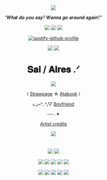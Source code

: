 <div align="center">

![](https://komarev.com/ghpvc/?username=Nintenduu&color=ac1c15&abbreviated=true&style=for-the-badge)


"𝑾𝒉𝒂𝒕 𝒅𝒐 𝒚𝒐𝒖 𝒔𝒂𝒚? 𝑾𝒂𝒏𝒏𝒂 𝒈𝒐 𝒂𝒓𝒐𝒖𝒏𝒅 𝒂𝒈𝒂𝒊𝒏?"


<img src="https://64.media.tumblr.com/ea54b63d80b9f558b97e379481022bb0/62d72196e7fb1e6c-61/s100x200/8d421d42e1a881cf674a04acb7bbe075aeea9b0f.pnj">  <img src="https://64.media.tumblr.com/c65da7774f2f1469827e75aef5b2398c/9fc22cea9f38b6f8-38/s100x200/6f81afa70e38efcf5c774291924aa915a728cc4b.pnj">  <img src="https://64.media.tumblr.com/70917267c6a0f562f87a2cc982923209/62d72196e7fb1e6c-b8/s100x200/a345beb7a831c3348c7eb08a006f595a19863a92.pnj"> 

[![spotify-github-profile](https://spotify-github-profile.kittinanx.com/api/view?uid=ckindler05&cover_image=true&theme=novatorem&show_offline=true&background_color=121212&interchange=true&bar_color=53b14f&bar_color_cover=true)](https://github.com/kittinan/spotify-github-profile)

<img src="https://64.media.tumblr.com/b4004e837f5734be74790dc3245cffb2/3e6f33ececf282b6-b2/s250x400/79488bd7dc34f9d8141346a252cfce84013692da.gifv"> <img src="https://files.catbox.moe/6v035g.gif">

# 𝐒𝐚𝐢 / 𝐀𝐢𝐫𝐞𝐬 .ᐟ

<p align="center">
<img src="https://files.catbox.moe/7cq296.png"> 

  <p align="center">
    
꒰ [Strawpage](https://trivium.straw.page/) ☆ [Atabook](https://leech.atabook.org/) ꒱

ᓚ₍⑅^..^₎♡ [Boyfriend](https://github.com/augustineorlov)

── .✦

[Artist credits](https://x.com/SUGar_1999_)

<p align="center">


<img src="https://files.catbox.moe/z8grmj.png">

#


<img src="https://64.media.tumblr.com/233a5f9e07c8b013a468829142320895/dfc3b96dc8f325ac-70/s100x200/c08d74c8cf6173991744d538f2cf86805c71e36a.gifv"> <img src="https://64.media.tumblr.com/34f57f1ab1af1f2de9bcc80291919175/8574ac30b86e31bd-f1/s100x200/5223fcb467ebe6cbad87c79f8bc6c407ea0b22d4.pnj">

<img src="https://64.media.tumblr.com/c15a0f44308fa2d153bd3bab17af4218/08e085831204edfe-93/s250x400/5d416879ce6fc9251c964b4b55409571bef458dc.gifv"> <img src="https://64.media.tumblr.com/89a326040c271919c4a0c8b6b182bc67/08e085831204edfe-f9/s250x400/645728c5baffdd48274d19b29a022db984c7aa75.gifv"> <img src="https://64.media.tumblr.com/d1ad7a1701de9b15aa029cddec8ebff1/6521b4de6f9ba744-b9/s250x400/f14adf5efa35917f0113d8e3c415f877c7823641.gifv"> <img src="https://files.catbox.moe/yt96zl.gif"> <img src="https://64.media.tumblr.com/b89aa00b87d114fc627595464949d51c/6521b4de6f9ba744-44/s250x400/06b545253402491d6e1a59a938ad1f2246f8cf1e.gifv">

<img src="https://files.catbox.moe/vckzbz.gif"> <img src="https://files.catbox.moe/8zrtra.gif"> <img src="https://files.catbox.moe/vc1bei.gif"> <img src="https://64.media.tumblr.com/59134b0c1b4fc548d47a1e178c1e0f15/47efe3132c83018e-26/s250x400/a7df93bc2bb650a3a1c5aed65e4c1177c31af0e1.gifv"> <img src="https://64.media.tumblr.com/3651c4bddfe064da22b9403f4e109e79/794dfa4c44eb0321-a6/s250x400/47f0625644777fd35d180dff42a62df6104f19af.gifv">




</div>
